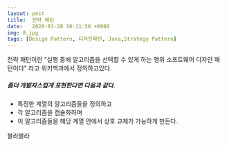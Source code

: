 ```yaml
---
layout: post
title:  전략 패턴
date:   2020-01-28 10:11:50 +0900
img: 8.jpg
tags: [Design Pattern, 디자인패턴, Java,Strategy Pattern]
---
```

전략 패턴이란 "실행 중에 알고리즘을 선택할 수 있게 하는 행위 소프트웨어 디자인 패턴이다" 라고 위키백과에서 정의하고있다.
##### 좀더 개발자스럽게 표현한다면 다음과 같다. 
* 특정한 계열의 알고리즘들을 정의하고
* 각 알고리즘을 캡슐화하며
* 이 알고리즘들을 해당 계열 안에서 상호 교체가 가능하게 만든다.

블라블라 
